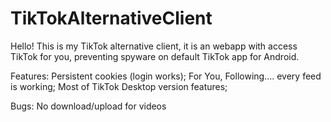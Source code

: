 # TikTokAlternativeClient
Hello! This is my TikTok alternative client, it is an webapp with access TikTok for you, preventing spyware on default TikTok app for Android.

Features:
  Persistent cookies (login works);
  For You, Following.... every feed is working;
  Most of TikTok Desktop version features;

Bugs:
No download/upload for videos
